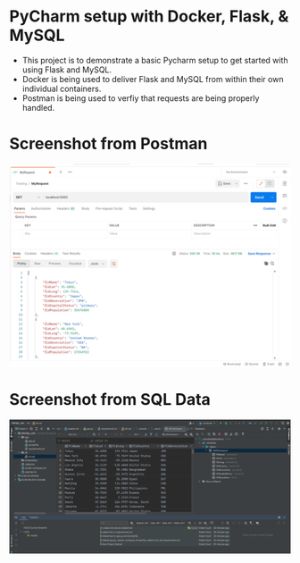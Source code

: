 # PyCharm setup with Docker, Flask, & MySQL
+ This project is to demonstrate a basic Pycharm setup to get started with using Flask and MySQL.
+ Docker is being used to deliver Flask and MySQL from within their own individual containers.
+ Postman is being used to verfiy that requests are being properly handled.

# Screenshot from Postman
![postman request output](screenshots/postman.png)
# Screenshot from SQL Data
![pycharm data query](screenshots/query.png)
